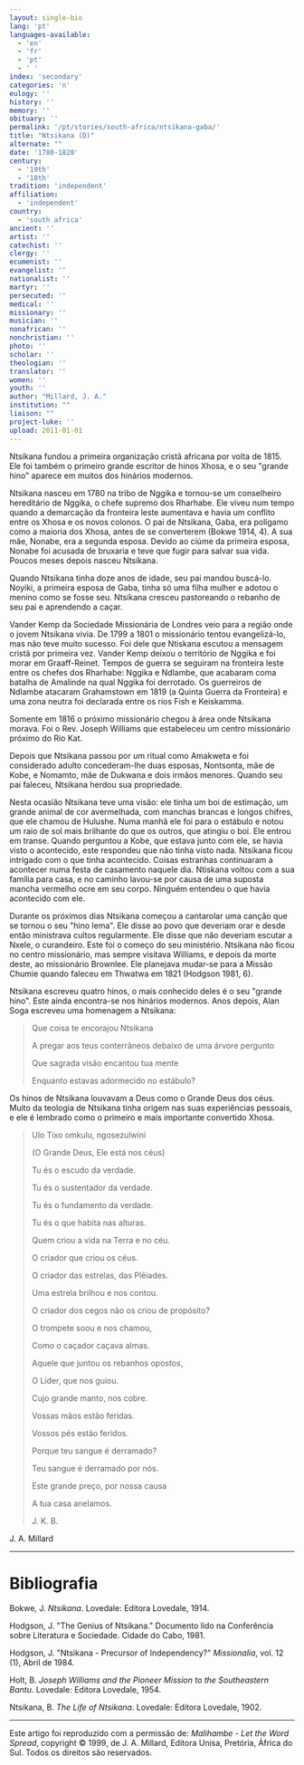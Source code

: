 ```yaml
---
layout: single-bio
lang: 'pt'
languages-available:
  - 'en'
  - 'fr'
  - 'pt'
  - ' '
index: 'secondary'
categories: 'n'
eulogy: ''
history: ''
memory: ''
obituary: ''
permalink: '/pt/stories/south-africa/ntsikana-gaba/'
title: "Ntsikana (D)"
alternate: ""
date: '1780-1820'
century:
  - '19th'
  - '18th'
tradition: 'independent'
affiliation:
  - 'independent'
country:
  - 'south africa'
ancient: ''
artist: ''
catechist: ''
clergy: ''
ecumenist: ''
evangelist: ''
nationalist: ''
martyr: ''
persecuted: ''
medical: ''
missionary: ''
musician: ''
nonafrican: ''
nonchristian: ''
photo: ''
scholar: ''
theologian: ''
translator: ''
women: ''
youth: ''
author: "Millard, J. A."
institution: ""
liaison: ""
project-luke: ''
upload: 2011-01-01
---
```




Ntsikana fundou a primeira organização cristã africana por volta de 1815. Ele foi também o primeiro grande escritor de hinos Xhosa, e o seu "grande hino" aparece em muitos dos hinários modernos.

Ntsikana nasceu em 1780 na tribo de Nggika e tornou-se um conselheiro hereditário de Nggika, o chefe supremo dos Rharhabe. Ele viveu num tempo quando a demarcação da fronteira leste aumentava e havia um conflito entre os Xhosa e os novos colonos. O pai de Ntsikana, Gaba, era polígamo como a maioria dos Xhosa, antes de se converterem (Bokwe 1914, 4). A sua mãe, Nonabe, era a segunda esposa. Devido ao ciúme da primeira esposa, Nonabe foi acusada de bruxaria e teve que fugir para salvar sua vida. Poucos meses depois nasceu Ntsikana.

Quando Ntsikana tinha doze anos de idade, seu pai mandou buscá-lo. Noyiki, a primeira esposa de Gaba, tinha só uma filha mulher e adotou o menino como se fosse seu. Ntsikana cresceu pastoreando o rebanho de seu pai e aprendendo a caçar.

Vander Kemp da Sociedade Missionária de Londres veio para a região onde o jovem Ntsikana vivia. De 1799 a 1801 o missionário tentou evangelizá-lo, mas não teve muito sucesso. Foi dele que Ntiskana escutou a mensagem cristã por primeira vez. Vander Kemp deixou o território de Nggika e foi morar em Graaff-Reinet. Tempos de guerra se seguiram na fronteira leste entre os chefes dos Rharhabe: Nggika e Ndlambe, que acabaram coma batalha de Amalinde na qual Nggika foi derrotado. Os guerreiros de Ndlambe atacaram Grahamstown em 1819 (a Quinta Guerra da Fronteira) e uma zona neutra foi declarada entre os rios Fish e Keiskamma.

Somente em 1816 o próximo missionário chegou à área onde Ntsikana morava. Foi o Rev. Joseph Williams que estabeleceu um centro missionário próximo do Rio Kat.

Depois que Ntsikana passou por um ritual como Amakweta e foi considerado adulto concederam-lhe duas esposas, Nontsonta, mãe de Kobe, e Nomamto, mãe de Dukwana e dois irmãos menores. Quando seu pai faleceu, Ntsikana herdou sua propriedade.

Nesta ocasião Ntsikana teve uma visão: ele tinha um boi de estimação, um grande animal de cor avermelhada, com manchas brancas e longos chifres, que ele chamou de Hulushe. Numa manhã ele foi para o estábulo e notou um raio de sol mais brilhante do que os outros, que atingiu o boi. Ele entrou em transe. Quando perguntou a Kobe, que estava junto com ele, se havia visto o acontecido, este respondeu que não tinha visto nada. Ntsikana ficou intrigado com o que tinha acontecido. Coisas estranhas continuaram a acontecer numa festa de casamento naquele dia. Ntiskana voltou com a sua família para casa, e no caminho lavou-se por causa de uma suposta mancha vermelho ocre em seu corpo. Ninguém entendeu o que havia acontecido com ele.

Durante os próximos dias Ntsikana começou a cantarolar uma canção que se tornou o seu "hino lema". Ele disse ao povo que deveriam orar e desde então ministrava cultos regularmente. Ele disse que não deveriam escutar a Nxele, o curandeiro. Este foi o começo do seu ministério. Ntsikana não ficou no centro missionário, mas sempre visitava Williams, e depois da morte deste, ao missionário Brownlee. Ele planejava mudar-se para a Missão Chumie quando faleceu em Thwatwa em 1821 (Hodgson 1981, 6).

Ntsikana escreveu quatro hinos, o mais conhecido deles é o seu "grande hino". Este ainda encontra-se nos hinários modernos. Anos depois, Alan Soga escreveu uma homenagem a Ntsikana:

> Que coisa te encorajou Ntsikana
> 
> A pregar aos teus conterrâneos debaixo de uma árvore pergunto
> 
> Que sagrada visão encantou tua mente
> 
> Enquanto estavas adormecido no estábulo?

Os hinos de Ntsikana louvavam a Deus como o Grande Deus dos céus. Muito da teologia de Ntsikana tinha origem nas suas experiências pessoais, e ele é lembrado como o primeiro e mais importante convertido Xhosa.

> Ulo Tixo omkulu, ngosezulwini
> 
> (O Grande Deus, Ele está nos céus)
> 
> 
> Tu és o escudo da verdade.
> 
> Tu és o sustentador da verdade.
> 
> Tu és o fundamento da verdade.
> 
> Tu és o que habita nas alturas.
> 
> Quem criou a vida na Terra e no céu.
> 
> O criador que criou os céus.
> 
> O criador das estrelas, das Plêiades.
> 
> Uma estrela brilhou e nos contou.
> 
> O criador dos cegos não os criou de propósito?
> 
> O trompete soou e nos chamou,
> 
> Como o caçador caçava almas.
> 
> Aquele que juntou os rebanhos opostos,
> 
> O Líder, que nos guiou.
> 
> Cujo grande manto, nos cobre.
> 
> Vossas mãos estão feridas.
> 
> Vossos pés estão feridos.
> 
> Porque teu sangue é derramado?
> 
> Teu sangue é derramado por nós.
> 
> Este grande preço, por nossa causa
> 
> A tua casa anelamos.
> 
> J. K. B.

J. A. Millard

---

# Bibliografia

Bokwe, J. *Ntsikana*. Lovedale: Editora Lovedale, 1914.

Hodgson, J. "The Genius of Ntsikana." Documento lido na Conferência sobre Literatura e Sociedade. Cidade do Cabo, 1981.

Hodgson, J. "Ntsikana - Precursor of Independency?" *Missionalia*, vol. 12 (1), Abril de 1984.

Holt, B. *Joseph Williams and the Pioneer Mission to the Southeastern Bantu*. Lovedale: Editora Lovedale, 1954.

Ntsikana, B. *The Life of Ntsikana*. Lovedale: Editora Lovedale, 1902.

---

Este artigo foi reproduzido com a permissão de: *Malihambe - Let the Word Spread*, copyright © 1999, de J. A. Millard, Editora Unisa, Pretória, África do Sul. Todos os direitos são reservados.